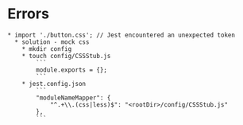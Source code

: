 # Errors
    * import './button.css'; // Jest encountered an unexpected token
      * solution - mock css
        * mkdir config
        * touch config/CSSStub.js
            ```
            module.exports = {};
            ```
        * jest.config.json
            ```
            "moduleNameMapper": {
                "^.+\\.(css|less)$": "<rootDir>/config/CSSStub.js"
            },
            ```